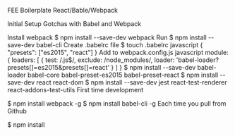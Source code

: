 FEE Boilerplate React/Bable/Webpack

Initial Setup Gotchas with Babel and Webpack

Install webpack $ npm install --save-dev webpack
Run $ npm install --save-dev babel-cli
Create .babelrc file $ touch .babelrc javascript { "presets": ["es2015", "react"] }
Add to webpack.config.js javascript module: { loaders: [ { test: /\.js$/, exclude: /node_modules/, loader: 'babel-loader?presets[]=es2015&presets[]=react' } ] }
$ npm install --save-dev babel-loader babel-core babel-preset-es2015 babel-preset-react
$ npm install --save-dev react react-dom
$ npm install --save-dev jest react-test-renderer react-addons-test-utils
First time development

$ npm install webpack -g
$ npm install babel-cli -g
Each time you pull from Github

$ npm install
